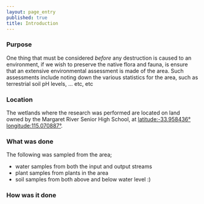 ```yaml
---
layout: page_entry
published: true
title: Introduction
---
```


### Purpose
One thing that must be considered *before* any destruction is caused to an environment, if we wish to preserve the native flora and fauna, is ensure that an extensive environmental assessment is made of the area. Such assessments include noting down the various statistics for the area, such as terrestrial soil pH levels, ... etc, etc

### Location
The wetlands where the research was performed are located on land owned by the Margaret River Senior High School, at
[latitude:-33.958436&deg; longitude:115.070887&deg;](http://www.nearmap.com/?q=@-33.958432,115.070962&ll=-33.958432,115.070962&z=18&t=h&nmd=201009230).


### What was done
The following was sampled from the area;
* water samples from both the input and output streams
* plant samples from plants in the area
* soil samples from both above and below water level :) 

### How was it done